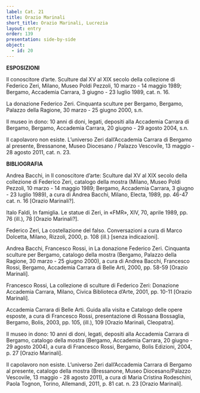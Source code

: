```yaml
---
label: Cat. 21
title: Orazio Marinali
short_title: Orazio Marinali, Lucrezia
layout: entry
order: 139
presentation: side-by-side
object:
  - id: 20
---
```


**ESPOSIZIONI**

Il conoscitore d’arte. Sculture dal XV al XIX secolo della collezione di Federico Zeri, Milano, Museo Poldi Pezzoli, 10 marzo - 14 maggio 1989; Bergamo, Accademia Carrara, 3 giugno - 23 luglio 1989, cat. n. 16. 

La donazione Federico Zeri. Cinquanta sculture per Bergamo, Bergamo, Palazzo della Ragione, 30 marzo - 25 giugno 2000, s.n. 

Il museo in dono: 10 anni di doni, legati, depositi alla Accademia Carrara di Bergamo, Bergamo, Accademia Carrara, 20 giugno - 29 agosto 2004, s.n. 

Il capolavoro non esiste. L’universo Zeri dall’Accademia Carrara di Bergamo al presente, Bressanone, Museo Diocesano / Palazzo Vescovile, 13 maggio - 28 agosto 2011, cat. n. 23.


**BIBLIOGRAFIA**

Andrea Bacchi, in Il conoscitore d’arte: Sculture dal XV al XIX secolo della collezione di Federico Zeri, catalogo della mostra (Milano, Museo Poldi Pezzoli, 10 marzo - 14 maggio 1989; Bergamo, Accademia Carrara, 3 giugno - 23 luglio 1989), a cura di Andrea Bacchi, Milano, Electa, 1989, pp. 46-47 cat. n. 16 [Orazio Marinali?].

Italo Faldi, In famiglia. Le statue di Zeri, in «FMR», XIV, 70, aprile 1989, pp. 76 (ill.), 78 [Orazio Marinali?].

Federico Zeri, La costellazione del falso. Conversazioni a cura di Marco Dolcetta, Milano, Rizzoli, 2000, p. 108 (ill.) [senza indicazioni].

Andrea Bacchi, Francesco Rossi, in La donazione Federico Zeri. Cinquanta sculture per Bergamo, catalogo della mostra (Bergamo, Palazzo della Ragione, 30 marzo - 25 giugno 2000), a cura di Andrea Bacchi, Francesco Rossi, Bergamo, Accademia Carrara di Belle Arti, 2000, pp. 58-59 [Orazio Marinali].

Francesco Rossi, La collezione di sculture di Federico Zeri: Donazione Accademia Carrara, Milano, Civica Biblioteca d’Arte, 2001, pp. 10-11 [Orazio Marinali].

Accademia Carrara di Belle Arti. Guida alla visita e Catalogo delle opere esposte, a cura di Francesco Rossi, presentazione di Rossana Bossaglia, Bergamo, Bolis, 2003, pp. 105, (ill.), 109 [Orazio Marinali, Cleopatra].

Il museo in dono: 10 anni di doni, legati, depositi alla Accademia Carrara di Bergamo, catalogo della mostra (Bergamo, Accademia Carrara, 20 giugno - 29 agosto 2004), a cura di Francesco Rossi, Bergamo, Bolis Edizioni, 2004, p. 27 [Orazio Marinali].

Il capolavoro non esiste. L’universo Zeri dall’Accademia Carrara di Bergamo al presente, catalogo della mostra (Bressanone, Museo Diocesano/Palazzo Vescovile, 13 maggio - 28 agosto 2011), a cura di Maria Cristina Rodeschini, Paola Tognon, Torino, Allemandi, 2011, p. 81 cat. n. 23 [Orazio Marinali].
